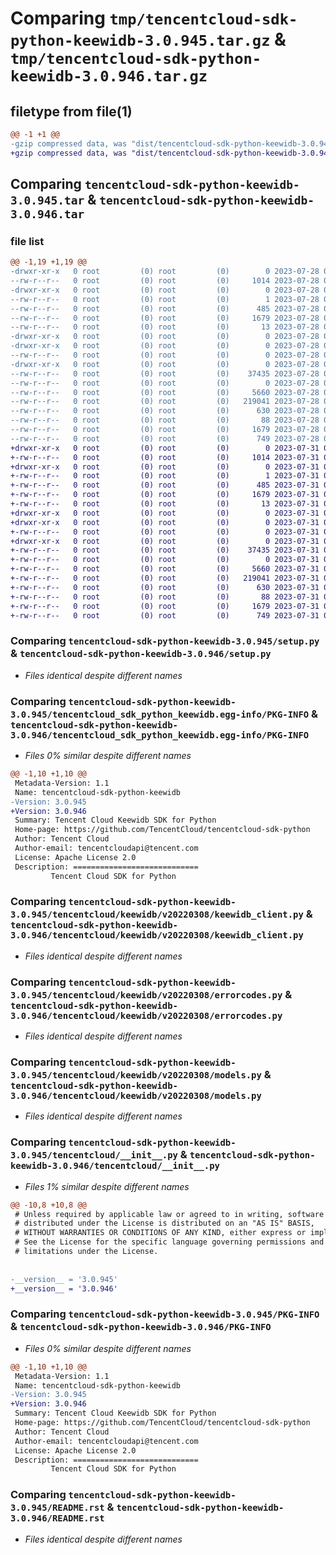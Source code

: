 # Comparing `tmp/tencentcloud-sdk-python-keewidb-3.0.945.tar.gz` & `tmp/tencentcloud-sdk-python-keewidb-3.0.946.tar.gz`

## filetype from file(1)

```diff
@@ -1 +1 @@
-gzip compressed data, was "dist/tencentcloud-sdk-python-keewidb-3.0.945.tar", last modified: Fri Jul 28 00:30:51 2023, max compression
+gzip compressed data, was "dist/tencentcloud-sdk-python-keewidb-3.0.946.tar", last modified: Mon Jul 31 00:30:59 2023, max compression
```

## Comparing `tencentcloud-sdk-python-keewidb-3.0.945.tar` & `tencentcloud-sdk-python-keewidb-3.0.946.tar`

### file list

```diff
@@ -1,19 +1,19 @@
-drwxr-xr-x   0 root         (0) root         (0)        0 2023-07-28 00:30:51.000000 tencentcloud-sdk-python-keewidb-3.0.945/
--rw-r--r--   0 root         (0) root         (0)     1014 2023-07-28 00:30:51.000000 tencentcloud-sdk-python-keewidb-3.0.945/setup.py
-drwxr-xr-x   0 root         (0) root         (0)        0 2023-07-28 00:30:51.000000 tencentcloud-sdk-python-keewidb-3.0.945/tencentcloud_sdk_python_keewidb.egg-info/
--rw-r--r--   0 root         (0) root         (0)        1 2023-07-28 00:30:51.000000 tencentcloud-sdk-python-keewidb-3.0.945/tencentcloud_sdk_python_keewidb.egg-info/dependency_links.txt
--rw-r--r--   0 root         (0) root         (0)      485 2023-07-28 00:30:51.000000 tencentcloud-sdk-python-keewidb-3.0.945/tencentcloud_sdk_python_keewidb.egg-info/SOURCES.txt
--rw-r--r--   0 root         (0) root         (0)     1679 2023-07-28 00:30:51.000000 tencentcloud-sdk-python-keewidb-3.0.945/tencentcloud_sdk_python_keewidb.egg-info/PKG-INFO
--rw-r--r--   0 root         (0) root         (0)       13 2023-07-28 00:30:51.000000 tencentcloud-sdk-python-keewidb-3.0.945/tencentcloud_sdk_python_keewidb.egg-info/top_level.txt
-drwxr-xr-x   0 root         (0) root         (0)        0 2023-07-28 00:30:51.000000 tencentcloud-sdk-python-keewidb-3.0.945/tencentcloud/
-drwxr-xr-x   0 root         (0) root         (0)        0 2023-07-28 00:30:51.000000 tencentcloud-sdk-python-keewidb-3.0.945/tencentcloud/keewidb/
--rw-r--r--   0 root         (0) root         (0)        0 2023-07-28 00:30:51.000000 tencentcloud-sdk-python-keewidb-3.0.945/tencentcloud/keewidb/__init__.py
-drwxr-xr-x   0 root         (0) root         (0)        0 2023-07-28 00:30:51.000000 tencentcloud-sdk-python-keewidb-3.0.945/tencentcloud/keewidb/v20220308/
--rw-r--r--   0 root         (0) root         (0)    37435 2023-07-28 00:30:51.000000 tencentcloud-sdk-python-keewidb-3.0.945/tencentcloud/keewidb/v20220308/keewidb_client.py
--rw-r--r--   0 root         (0) root         (0)        0 2023-07-28 00:30:51.000000 tencentcloud-sdk-python-keewidb-3.0.945/tencentcloud/keewidb/v20220308/__init__.py
--rw-r--r--   0 root         (0) root         (0)     5660 2023-07-28 00:30:51.000000 tencentcloud-sdk-python-keewidb-3.0.945/tencentcloud/keewidb/v20220308/errorcodes.py
--rw-r--r--   0 root         (0) root         (0)   219041 2023-07-28 00:30:51.000000 tencentcloud-sdk-python-keewidb-3.0.945/tencentcloud/keewidb/v20220308/models.py
--rw-r--r--   0 root         (0) root         (0)      630 2023-07-28 00:30:51.000000 tencentcloud-sdk-python-keewidb-3.0.945/tencentcloud/__init__.py
--rw-r--r--   0 root         (0) root         (0)       88 2023-07-28 00:30:51.000000 tencentcloud-sdk-python-keewidb-3.0.945/setup.cfg
--rw-r--r--   0 root         (0) root         (0)     1679 2023-07-28 00:30:51.000000 tencentcloud-sdk-python-keewidb-3.0.945/PKG-INFO
--rw-r--r--   0 root         (0) root         (0)      749 2023-07-28 00:30:51.000000 tencentcloud-sdk-python-keewidb-3.0.945/README.rst
+drwxr-xr-x   0 root         (0) root         (0)        0 2023-07-31 00:30:59.000000 tencentcloud-sdk-python-keewidb-3.0.946/
+-rw-r--r--   0 root         (0) root         (0)     1014 2023-07-31 00:30:59.000000 tencentcloud-sdk-python-keewidb-3.0.946/setup.py
+drwxr-xr-x   0 root         (0) root         (0)        0 2023-07-31 00:30:59.000000 tencentcloud-sdk-python-keewidb-3.0.946/tencentcloud_sdk_python_keewidb.egg-info/
+-rw-r--r--   0 root         (0) root         (0)        1 2023-07-31 00:30:59.000000 tencentcloud-sdk-python-keewidb-3.0.946/tencentcloud_sdk_python_keewidb.egg-info/dependency_links.txt
+-rw-r--r--   0 root         (0) root         (0)      485 2023-07-31 00:30:59.000000 tencentcloud-sdk-python-keewidb-3.0.946/tencentcloud_sdk_python_keewidb.egg-info/SOURCES.txt
+-rw-r--r--   0 root         (0) root         (0)     1679 2023-07-31 00:30:59.000000 tencentcloud-sdk-python-keewidb-3.0.946/tencentcloud_sdk_python_keewidb.egg-info/PKG-INFO
+-rw-r--r--   0 root         (0) root         (0)       13 2023-07-31 00:30:59.000000 tencentcloud-sdk-python-keewidb-3.0.946/tencentcloud_sdk_python_keewidb.egg-info/top_level.txt
+drwxr-xr-x   0 root         (0) root         (0)        0 2023-07-31 00:30:59.000000 tencentcloud-sdk-python-keewidb-3.0.946/tencentcloud/
+drwxr-xr-x   0 root         (0) root         (0)        0 2023-07-31 00:30:59.000000 tencentcloud-sdk-python-keewidb-3.0.946/tencentcloud/keewidb/
+-rw-r--r--   0 root         (0) root         (0)        0 2023-07-31 00:30:59.000000 tencentcloud-sdk-python-keewidb-3.0.946/tencentcloud/keewidb/__init__.py
+drwxr-xr-x   0 root         (0) root         (0)        0 2023-07-31 00:30:59.000000 tencentcloud-sdk-python-keewidb-3.0.946/tencentcloud/keewidb/v20220308/
+-rw-r--r--   0 root         (0) root         (0)    37435 2023-07-31 00:30:59.000000 tencentcloud-sdk-python-keewidb-3.0.946/tencentcloud/keewidb/v20220308/keewidb_client.py
+-rw-r--r--   0 root         (0) root         (0)        0 2023-07-31 00:30:59.000000 tencentcloud-sdk-python-keewidb-3.0.946/tencentcloud/keewidb/v20220308/__init__.py
+-rw-r--r--   0 root         (0) root         (0)     5660 2023-07-31 00:30:59.000000 tencentcloud-sdk-python-keewidb-3.0.946/tencentcloud/keewidb/v20220308/errorcodes.py
+-rw-r--r--   0 root         (0) root         (0)   219041 2023-07-31 00:30:59.000000 tencentcloud-sdk-python-keewidb-3.0.946/tencentcloud/keewidb/v20220308/models.py
+-rw-r--r--   0 root         (0) root         (0)      630 2023-07-31 00:30:59.000000 tencentcloud-sdk-python-keewidb-3.0.946/tencentcloud/__init__.py
+-rw-r--r--   0 root         (0) root         (0)       88 2023-07-31 00:30:59.000000 tencentcloud-sdk-python-keewidb-3.0.946/setup.cfg
+-rw-r--r--   0 root         (0) root         (0)     1679 2023-07-31 00:30:59.000000 tencentcloud-sdk-python-keewidb-3.0.946/PKG-INFO
+-rw-r--r--   0 root         (0) root         (0)      749 2023-07-31 00:30:59.000000 tencentcloud-sdk-python-keewidb-3.0.946/README.rst
```

### Comparing `tencentcloud-sdk-python-keewidb-3.0.945/setup.py` & `tencentcloud-sdk-python-keewidb-3.0.946/setup.py`

 * *Files identical despite different names*

### Comparing `tencentcloud-sdk-python-keewidb-3.0.945/tencentcloud_sdk_python_keewidb.egg-info/PKG-INFO` & `tencentcloud-sdk-python-keewidb-3.0.946/tencentcloud_sdk_python_keewidb.egg-info/PKG-INFO`

 * *Files 0% similar despite different names*

```diff
@@ -1,10 +1,10 @@
 Metadata-Version: 1.1
 Name: tencentcloud-sdk-python-keewidb
-Version: 3.0.945
+Version: 3.0.946
 Summary: Tencent Cloud Keewidb SDK for Python
 Home-page: https://github.com/TencentCloud/tencentcloud-sdk-python
 Author: Tencent Cloud
 Author-email: tencentcloudapi@tencent.com
 License: Apache License 2.0
 Description: ============================
         Tencent Cloud SDK for Python
```

### Comparing `tencentcloud-sdk-python-keewidb-3.0.945/tencentcloud/keewidb/v20220308/keewidb_client.py` & `tencentcloud-sdk-python-keewidb-3.0.946/tencentcloud/keewidb/v20220308/keewidb_client.py`

 * *Files identical despite different names*

### Comparing `tencentcloud-sdk-python-keewidb-3.0.945/tencentcloud/keewidb/v20220308/errorcodes.py` & `tencentcloud-sdk-python-keewidb-3.0.946/tencentcloud/keewidb/v20220308/errorcodes.py`

 * *Files identical despite different names*

### Comparing `tencentcloud-sdk-python-keewidb-3.0.945/tencentcloud/keewidb/v20220308/models.py` & `tencentcloud-sdk-python-keewidb-3.0.946/tencentcloud/keewidb/v20220308/models.py`

 * *Files identical despite different names*

### Comparing `tencentcloud-sdk-python-keewidb-3.0.945/tencentcloud/__init__.py` & `tencentcloud-sdk-python-keewidb-3.0.946/tencentcloud/__init__.py`

 * *Files 1% similar despite different names*

```diff
@@ -10,8 +10,8 @@
 # Unless required by applicable law or agreed to in writing, software
 # distributed under the License is distributed on an "AS IS" BASIS,
 # WITHOUT WARRANTIES OR CONDITIONS OF ANY KIND, either express or implied.
 # See the License for the specific language governing permissions and
 # limitations under the License.
 
 
-__version__ = '3.0.945'
+__version__ = '3.0.946'
```

### Comparing `tencentcloud-sdk-python-keewidb-3.0.945/PKG-INFO` & `tencentcloud-sdk-python-keewidb-3.0.946/PKG-INFO`

 * *Files 0% similar despite different names*

```diff
@@ -1,10 +1,10 @@
 Metadata-Version: 1.1
 Name: tencentcloud-sdk-python-keewidb
-Version: 3.0.945
+Version: 3.0.946
 Summary: Tencent Cloud Keewidb SDK for Python
 Home-page: https://github.com/TencentCloud/tencentcloud-sdk-python
 Author: Tencent Cloud
 Author-email: tencentcloudapi@tencent.com
 License: Apache License 2.0
 Description: ============================
         Tencent Cloud SDK for Python
```

### Comparing `tencentcloud-sdk-python-keewidb-3.0.945/README.rst` & `tencentcloud-sdk-python-keewidb-3.0.946/README.rst`

 * *Files identical despite different names*

